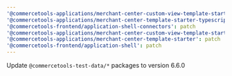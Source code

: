 ```yaml
---
'@commercetools-applications/merchant-center-custom-view-template-starter-typescript': patch
'@commercetools-applications/merchant-center-template-starter-typescript': patch
'@commercetools-frontend/application-shell-connectors': patch
'@commercetools-applications/merchant-center-custom-view-template-starter': patch
'@commercetools-applications/merchant-center-template-starter': patch
'@commercetools-frontend/application-shell': patch
---
```


Update `@commercetools-test-data/*` packages to version 6.6.0
